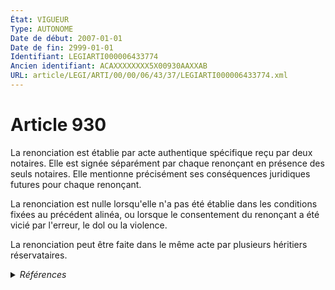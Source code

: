 ```yaml
---
État: VIGUEUR
Type: AUTONOME
Date de début: 2007-01-01
Date de fin: 2999-01-01
Identifiant: LEGIARTI000006433774
Ancien identifiant: ACAXXXXXXXX5X00930AAXXAB
URL: article/LEGI/ARTI/00/00/06/43/37/LEGIARTI000006433774.xml
---
```


<h1>Article 930</h1>

La renonciation est établie par acte authentique spécifique reçu par deux
notaires. Elle est signée séparément par chaque renonçant en présence des seuls
notaires. Elle mentionne précisément ses conséquences juridiques futures pour
chaque renonçant.<br />

La renonciation est nulle lorsqu'elle n'a pas été établie dans les conditions
fixées au précédent alinéa, ou lorsque le consentement du renonçant a été vicié
par l'erreur, le dol ou la violence.<br />

La renonciation peut être faite dans le même acte par plusieurs héritiers
réservataires.


<details>
  <summary><em>Références</em></summary>

  <h2>Articles faisant référence à l'article</h2>
  
  <ul>
    <li>
      <a href="https://legal.tricoteuses.fr//redirection/LEGIARTI000006284843?vers=git&vers=legifrance">LOI n° 2006-728 du 23 juin 2006 portant réforme des successions et des libéralités - article 9 ENTIEREMENT_MODIF</a> MODIFICATION cible
    </li>
    <li>
      <a href="https://legal.tricoteuses.fr//redirection/LEGIARTI000006284845?vers=git&vers=legifrance">LOI n° 2006-728 du 23 juin 2006 portant réforme des successions et des libéralités - article 11 ENTIEREMENT_MODIF</a> MODIFICATION cible
    </li>
    <li>
      <a href="https://legal.tricoteuses.fr//redirection/LEGIARTI000006284848?vers=git&vers=legifrance">LOI n° 2006-728 du 23 juin 2006 portant réforme des successions et des libéralités - article 14 ENTIEREMENT_MODIF</a> MODIFICATION cible
    </li>
  </ul>
  
  <h2>Références faites par l'article</h2>
  
  <ul>
    <li>
      CODIFICATION source Loi 1803-05-03
    </li>
    <li>
      2006-06-23 MODIFICATION source <a href="https://legal.tricoteuses.fr//redirection/LEGIARTI000006284845?vers=git&vers=legifrance">LOI n° 2006-728 du 23 juin 2006 portant réforme des successions et des libéralités - article 11 ENTIEREMENT_MODIF</a>
    </li>
    <li>
      2006-06-23 MODIFICATION source <a href="https://legal.tricoteuses.fr//redirection/LEGIARTI000006284848?vers=git&vers=legifrance">LOI n° 2006-728 du 23 juin 2006 portant réforme des successions et des libéralités - article 14 ENTIEREMENT_MODIF</a>
    </li>
    <li>
      2006-06-23 MODIFICATION source <a href="https://legal.tricoteuses.fr//redirection/LEGIARTI000006284843?vers=git&vers=legifrance">LOI n° 2006-728 du 23 juin 2006 portant réforme des successions et des libéralités - article 9 ENTIEREMENT_MODIF</a>
    </li>
    <li>
      2999-01-01 CITATION cible <a href="https://legal.tricoteuses.fr//redirection/LEGIARTI000006434932?vers=git&vers=legifrance">Code civil - article 1054 AUTONOME VIGUEUR, en vigueur depuis le 2007-01-01</a>
    </li>
    <li>
      1803-03-16 CITATION cible <a href="https://legal.tricoteuses.fr//redirection/LEGIARTI000006473486?vers=git&vers=legifrance">Loi contenant organisation du notariat (loi 25 ventôse an XI) - article 11 AUTONOME VIGUEUR, en vigueur depuis le 2007-01-01</a>
    </li>
  </ul>
</details>
